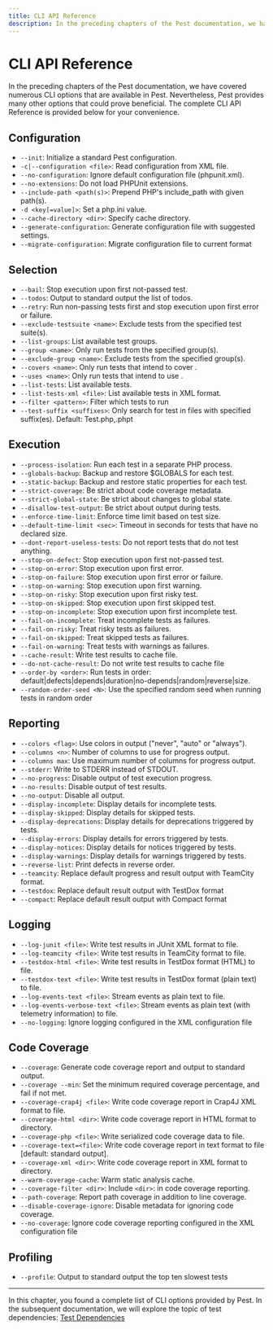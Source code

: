 ```yaml
---
title: CLI API Reference
description: In the preceding chapters of the Pest documentation, we have covered numerous CLI options that are available in Pest. Nevertheless, Pest provides many other options that could prove beneficial. The complete CLI API Reference is provided below for your convenience.
---
```


# CLI API Reference

In the preceding chapters of the Pest documentation, we have covered numerous CLI options that are available in Pest. Nevertheless, Pest provides many other options that could prove beneficial. The complete CLI API Reference is provided below for your convenience.

## Configuration

- `--init`: Initialize a standard Pest configuration.
- `-c|--configuration <file>`: Read configuration from XML file.
- `--no-configuration`: Ignore default configuration file (phpunit.xml).
- `--no-extensions`: Do not load PHPUnit extensions.
- `--include-path <path(s)>`: Prepend PHP's include_path with given path(s).
- `-d <key[=value]>`: Set a php.ini value.
- `--cache-directory <dir>`: Specify cache directory.
- `--generate-configuration`: Generate configuration file with suggested settings.
- `--migrate-configuration`: Migrate configuration file to current format

## Selection

- `--bail`: Stop execution upon first not-passed test.
- `--todos`: Output to standard output the list of todos.
- `--retry`: Run non-passing tests first and stop execution upon first error or failure.
- `--exclude-testsuite <name>`: Exclude tests from the specified test suite(s).
- `--list-groups`: List available test groups.
- `--group <name>`: Only run tests from the specified group(s).
- `--exclude-group <name>`: Exclude tests from the specified group(s).
- `--covers <name>`: Only run tests that intend to cover <name>.
- `--uses <name>`: Only run tests that intend to use <name>.
- `--list-tests`: List available tests.
- `--list-tests-xml <file>`: List available tests in XML format.
- `--filter <pattern>`: Filter which tests to run
- `--test-suffix <suffixes>`: Only search for test in files with specified suffix(es). Default: Test.php,.phpt

## Execution

- `--process-isolation`: Run each test in a separate PHP process.
- `--globals-backup`: Backup and restore $GLOBALS for each test.
- `--static-backup`: Backup and restore static properties for each test.
- `--strict-coverage`: Be strict about code coverage metadata.
- `--strict-global-state`: Be strict about changes to global state.
- `--disallow-test-output`: Be strict about output during tests.
- `--enforce-time-limit`: Enforce time limit based on test size.
- `--default-time-limit <sec>`: Timeout in seconds for tests that have no declared size.
- `--dont-report-useless-tests`: Do not report tests that do not test anything.
- `--stop-on-defect`: Stop execution upon first not-passed test.
- `--stop-on-error`: Stop execution upon first error.
- `--stop-on-failure`: Stop execution upon first error or failure.
- `--stop-on-warning`: Stop execution upon first warning.
- `--stop-on-risky`: Stop execution upon first risky test.
- `--stop-on-skipped`: Stop execution upon first skipped test.
- `--stop-on-incomplete`: Stop execution upon first incomplete test.
- `--fail-on-incomplete`: Treat incomplete tests as failures.
- `--fail-on-risky`: Treat risky tests as failures.
- `--fail-on-skipped`: Treat skipped tests as failures.
- `--fail-on-warning`: Treat tests with warnings as failures.
- `--cache-result`: Write test results to cache file.
- `--do-not-cache-result`: Do not write test results to cache file
- `--order-by <order>`: Run tests in order: default|defects|depends|duration|no-depends|random|reverse|size.
- `--random-order-seed <N>`: Use the specified random seed when running tests in random order

## Reporting

- `--colors <flag>`: Use colors in output ("never", "auto" or "always").
- `--columns <n>`: Number of columns to use for progress output.
- `--columns max`: Use maximum number of columns for progress output.
- `--stderr`: Write to STDERR instead of STDOUT.
- `--no-progress`: Disable output of test execution progress.
- `--no-results`: Disable output of test results.
- `--no-output`: Disable all output.
- `--display-incomplete`: Display details for incomplete tests.
- `--display-skipped`: Display details for skipped tests.
- `--display-deprecations`: Display details for deprecations triggered by tests.
- `--display-errors`: Display details for errors triggered by tests.
- `--display-notices`: Display details for notices triggered by tests.
- `--display-warnings`: Display details for warnings triggered by tests.
- `--reverse-list`: Print defects in reverse order.
- `--teamcity`: Replace default progress and result output with TeamCity format.
- `--testdox`: Replace default result output with TestDox format
- `--compact`:  Replace default result output with Compact format

## Logging

- `--log-junit <file>`: Write test results in JUnit XML format to file.
- `--log-teamcity <file>`: Write test results in TeamCity format to file.
- `--testdox-html <file>`: Write test results in TestDox format (HTML) to file.
- `--testdox-text <file>`: Write test results in TestDox format (plain text) to file.
- `--log-events-text <file>`: Stream events as plain text to file.
- `--log-events-verbose-text <file>`: Stream events as plain text (with telemetry information) to file.
- `--no-logging`: Ignore logging configured in the XML configuration file

## Code Coverage

- `--coverage`: Generate code coverage report and output to standard output.
- `--coverage --min`: Set the minimum required coverage percentage, and fail if not met.
- `--coverage-crap4j <file>`: Write code coverage report in Crap4J XML format to file.
- `--coverage-html <dir>`: Write code coverage report in HTML format to directory.
- `--coverage-php <file>`: Write serialized code coverage data to file.
- `--coverage-text=<file>`: Write code coverage report in text format to file [default: standard output].
- `--coverage-xml <dir>`: Write code coverage report in XML format to directory.
- `--warm-coverage-cache`: Warm static analysis cache.
- `--coverage-filter <dir>`: Include `<dir>`: in code coverage reporting.
- `--path-coverage`: Report path coverage in addition to line coverage.
- `--disable-coverage-ignore`: Disable metadata for ignoring code coverage.
- `--no-coverage`: Ignore code coverage reporting configured in the XML configuration file

## Profiling

- `--profile`: Output to standard output the top ten slowest tests

---

In this chapter, you found a complete list of CLI options provided by Pest. In the subsequent documentation, we will explore the topic of test dependencies: [Test Dependencies](/docs/test-dependencies)
